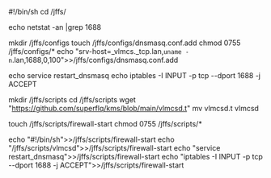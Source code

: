 #!/bin/sh
cd /jffs/

echo
netstat -an |grep 1688

mkdir /jffs/configs
touch /jffs/configs/dnsmasq.conf.add
chmod 0755 /jffs/configs/*
echo "srv-host=_vlmcs._tcp.lan,`uname -n`.lan,1688,0,100">>/jffs/configs/dnsmasq.conf.add

echo
service restart_dnsmasq
echo
iptables -I INPUT -p tcp --dport 1688 -j ACCEPT

mkdir /jffs/scripts
cd /jffs/scripts
wget "https://github.com/superflq/kms/blob/main/vlmcsd.t"
mv vlmcsd.t vlmcsd

touch /jffs/scripts/firewall-start
chmod 0755 /jffs/scripts/*

echo "#!/bin/sh">>/jffs/scripts/firewall-start
echo "/jffs/scripts/vlmcsd">>/jffs/scripts/firewall-start
echo "service restart_dnsmasq">>/jffs/scripts/firewall-start
echo "iptables -I INPUT -p tcp --dport 1688 -j ACCEPT">>/jffs/scripts/firewall-start
